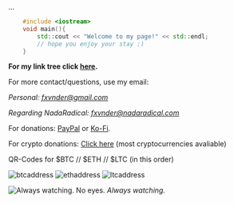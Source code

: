  <head>
    ...
    <link rel="shortcut icon" type="image/png" href="mhsymbol.png">
  </head>

```c++
    #include <iostream>
    void main(){
        std::cout << "Welcome to my page!" << std::endl;
        // hope you enjoy your stay :)
    }
``` 

**For my link tree click [here](https://linktr.ee/fxvnder).**

For more contact/questions, use my email:

*Personal: [fxvnder@gmail.com](fxvnder@gmail.com)*

*Regarding NadaRadical: [fxvnder@nadaradical.com](fxvnder@nadaradical.com)*

For donations: [PayPal](paypal.me/fxvnderofficial) or [Ko-Fi](https://ko-fi.com/fxvnder).

For crypto donations: [Click here](https://pastebin.com/V0aYTHL3) (most cryptocurrencies avaliable)

QR-Codes for $BTC // $ETH // $LTC (in this order)

![btcaddress](https://user-images.githubusercontent.com/50883050/111392906-6a8daa80-86af-11eb-9a51-28655490d0c4.png) ![ethaddress](https://user-images.githubusercontent.com/50883050/111393034-c0625280-86af-11eb-9735-d90fcffe7a7d.png) ![ltcaddress](https://user-images.githubusercontent.com/50883050/111392974-9577fe80-86af-11eb-9626-07eeca7f6588.png)


![Always watching. No eyes.](https://i.imgur.com/m8PGKEc.jpg)
*Always watching.*
